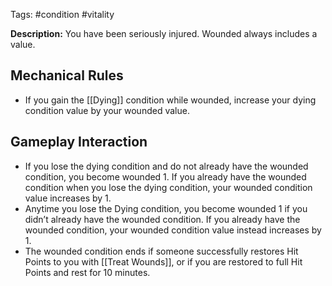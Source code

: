 Tags: #condition #vitality 

**Description:** You have been seriously injured. Wounded always includes a value.

## Mechanical Rules

-  If you gain the [[Dying]] condition while wounded, increase your dying condition value by your wounded value.  

## Gameplay Interaction

- If you lose the dying condition and do not already have the wounded condition, you become wounded 1. If you already have the wounded condition when you lose the dying condition, your wounded condition value increases by 1. 
- Anytime you lose the Dying condition, you become wounded 1 if you didn’t already have the wounded condition. If you already have the wounded condition, your wounded condition value instead increases by 1.  
- The wounded condition ends if someone successfully restores Hit Points to you with [[Treat Wounds]], or if you are restored to full Hit Points and rest for 10 minutes.